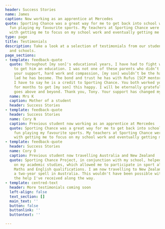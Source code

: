 ```yaml
---
header: Success Stories
name: James
caption: Now working as an apprentice at Mercedes
quote: Sporting Chance was a great way for me to get back into school while having
  fun playing my favourite sports. My teachers at Sporting Chance were very helpful
  with getting me to focus on my school work and eventually getting me to work independently.
type: page
title: Testimonials
description: Take a look at a selection of testimonials from our students, parents
  and schools.
page_sections:
- template: feedback-quote
  quote: Throughout [my son]'s educational years, I have had to fight with professionals
    to get him an education. I was not one of these parents who didn’t care. Without
    your support, hard work and compassion, [my son] wouldn’t be the happy, vibrant
    lad he has become. The bond and trust he has with Rufus [SCP mentor] is amazing.
    I have to say he is a credit to Sporting Chance. You both worked your socks off
    for months to get [my son] this happy. I will be eternally grateful. Your company
    goes above and beyond. Thank you, Tony. Your support has changed my son's life
  name: Mrs K
  caption: Mother of a student
  header: Success Stories
- template: feedback-quote
  header: Success Stories
  name: Cory N
  caption: Previous student now working as an apprentice at Mercedes
  quote: Sporting Chance was a great way for me to get back into school while having
    fun playing my favourite sports. My teachers at Sporting Chance were very helpful
    with getting me to focus on my school work and eventually getting me to work independently.
- template: feedback-quote
  header: Success Stories
  name: Cory O
  caption: Previous student now travelling Australia and New Zealand
  quote: Sporting Chance Project, in conjunction with my school, helped me to focus
    on my academic studies, which allowed me to participate in sport alongside my
    Maths and English qualifications. I am now travelling to New Zealand following
    a two-year spell in Australia. This wouldn't have been possible without all of
    the help I've received along the way.
- template: centred-text
  header: More testimonials coming soon
  left-align: false
  text_section: []
  main_text: ''
  button: false
  buttonlink: ''
  buttontext: ''

---
```

